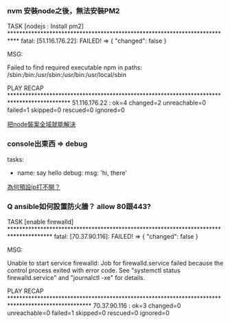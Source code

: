 ### nvm 安裝node之後，無法安裝PM2
TASK [nodejs : Install pm2] ***************************************************************************
fatal: [51.116.176.22]: FAILED! => {
    "changed": false
}

MSG:

Failed to find required executable npm in paths: /sbin:/bin:/usr/sbin:/usr/bin:/usr/local/sbin


PLAY RECAP ********************************************************************************************
51.116.176.22              : ok=4    changed=2    unreachable=0    failed=1    skipped=0    rescued=0    ignored=0

<a href="" >把node裝案全域就能解決</a>



### console出東西 => debug
  tasks:
  - name: say hello
    debug:
      msg: 'hi, there'


<a href="https://blog.csdn.net/Dennis_Wu_/article/details/78631332">為何預設ip打不開？</a>

### Q ansible如何設置防火牆？  allow 80跟443?
TASK [enable firewalld] **************************************************************************************
fatal: [70.37.90.116]: FAILED! => {
    "changed": false
}

MSG:

Unable to start service firewalld: Job for firewalld.service failed because the control process exited with error code. See "systemctl status firewalld.service" and "journalctl -xe" for details.


PLAY RECAP ***************************************************************************************************
70.37.90.116               : ok=3    changed=0    unreachable=0    failed=1    skipped=0    rescued=0    ignored=0
